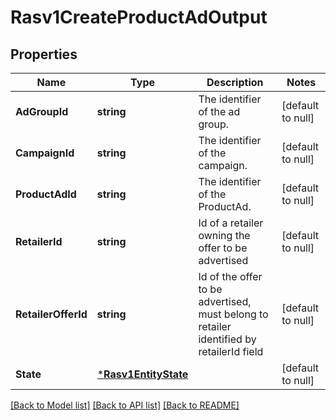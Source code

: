 # Rasv1CreateProductAdOutput

## Properties
Name | Type | Description | Notes
------------ | ------------- | ------------- | -------------
**AdGroupId** | **string** | The identifier of the ad group. | [default to null]
**CampaignId** | **string** | The identifier of the campaign. | [default to null]
**ProductAdId** | **string** | The identifier of the ProductAd. | [default to null]
**RetailerId** | **string** | Id of a retailer owning the offer to be advertised | [default to null]
**RetailerOfferId** | **string** | Id of the offer to be advertised, must belong to retailer identified by retailerId field | [default to null]
**State** | [***Rasv1EntityState**](RASv1EntityState.md) |  | [default to null]

[[Back to Model list]](../README.md#documentation-for-models) [[Back to API list]](../README.md#documentation-for-api-endpoints) [[Back to README]](../README.md)

